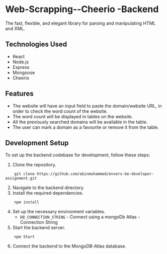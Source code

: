 # Web-Scrapping--Cheerio -Backend 
The fast, flexible, and elegant library for parsing and manipulating HTML and XML.



## Technologies Used
- React
- Node.js
- Express
- Mongoose
- Cheerio


## Features
- The website will have an input field to paste the domain/website URL, in order to
check the word count of the website.
- The word count will be displayed in tables on the website.
- All the previously searched domains will be available in the table.
- The user can mark a domain as a favourite or remove it from the table.


## Development Setup

To set up the backend codebase for development, follow these steps:

1. Clone the repository.
```shell
    git clone https://github.com/abinmuhammed/enverx-be-developer-assignment.git
```
2. Navigate to the backend directory.
3. Install the required dependencies.
```shell
    npm install
```
4. Set up the necessary environment variables.
   - `DB_CONNECTION_STRING` - Connect using a mongoDb Atlas -Connection String
5. Start the backend server.
```shell
    npm Start
```
6. Connect the backend to the MongoDB-Atlas database.
